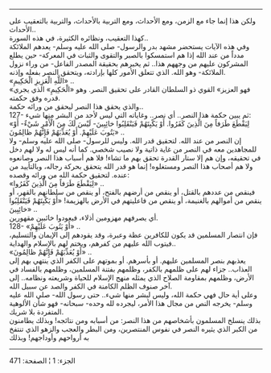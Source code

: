 ------------------------------------------------------------------------

ولكن هذا إنما جاء مع الزمن، ومع الأحداث، ومع التربية بالأحداث، والتربية
بالتعقيب على الأحداث..  
كهذا التعقيب، ونظائره الكثيرة، في هذه السورة..  
وفي هذه الآيات يستحضر مشهد بدر والرسول- صلى الله عليه وسلم- يعدهم
الملائكة مدداً من عند الله إذا هم استمسكوا بالصبر والتقوى والثبات في
المعركة- حين يطلع المشركون عليهم من وجههم هذا.. ثم يخبرهم بحقيقة المصدر
الفاعل- من وراء نزول الملائكة- وهو الله. الذي تتعلق الأمور كلها بإرادته،
ويتحقق النصر بفعله وإذنه.  
«اللَّهِ الْعَزِيزِ الْحَكِيمِ» ..  
«فهو العزيز» القوي ذو السلطان القادر على تحقيق النصر. وهو «الْحَكِيمِ» الذي
يجري قدره وفق حكمته.  
والذي يحقق هذا النصر ليحقق من ورائه حكمة..  
127- ثم يبين حكمة هذا النصر.. أي نصر.. وغاياته التي ليس لأحد من البشر
منها شيء:  
«لِيَقْطَعَ طَرَفاً مِنَ الَّذِينَ كَفَرُوا. أَوْ يَكْبِتَهُمْ فَيَنْقَلِبُوا خائِبِينَ- لَيْسَ لَكَ مِنَ الْأَمْرِ
شَيْءٌ- أَوْ يَتُوبَ عَلَيْهِمْ. أَوْ يُعَذِّبَهُمْ فَإِنَّهُمْ ظالِمُونَ» ..  
إن النصر من عند الله. لتحقيق قدر الله. وليس للرسول- صلى الله عليه وسلم-
ولا للمجاهدين معه في النصر من غاية ذاتية ولا نصيب شخصي. كما أنه ليس له
ولا لهم دخل في تحقيقه، وإن هم إلا ستار القدرة تحقق بهم ما تشاء! فلا هم
أسباب هذا النصر وصانعوه ولا هم أصحاب هذا النصر ومستغلوه! إنما هو قدر
الله يتحقق بحركة رجاله، وبالتأييد من عنده. لتحقيق حكمة الله من ورائه
وقصده:  
«لِيَقْطَعَ طَرَفاً مِنَ الَّذِينَ كَفَرُوا» ..  
فينقص من عددهم بالقتل، أو ينقص من أرضهم بالفتح، أو ينقص من سلطانهم
بالقهر، أو ينقص من أموالهم بالغنيمة، أو ينقص من فاعليتهم في الأرض
بالهزيمة! «أَوْ يَكْبِتَهُمْ فَيَنْقَلِبُوا خائِبِينَ» ..  
أي يصرفهم مهزومين أذلاء، فيعودوا خائبين مقهورين.  
128- «أَوْ يَتُوبَ عَلَيْهِمْ» ..  
فإن انتصار المسلمين قد يكون للكافرين عظة وعبرة، وقد يقودهم إلى الإيمان
والتسليم، فيتوب الله عليهم من كفرهم، ويختم لهم بالإسلام والهداية..  
«أَوْ يُعَذِّبَهُمْ فَإِنَّهُمْ ظالِمُونَ» ..  
يعذبهم بنصر المسلمين عليهم. أو بأسرهم. أو بموتهم على الكفر الذي ينتهي
بهم إلى العذاب.. جزاء لهم على ظلمهم بالكفر، وظلمهم بفتنة المسلمين،
وظلمهم بالفساد في الأرض، وظلمهم بمقاومة الصلاح الذي يمثله منهج الإسلام
للحياة وشريعته ونظامه.. إلى آخر صنوف الظلم الكامنة في الكفر والصد عن
سبيل الله.  
وعلى أية حال فهي حكمة الله، وليس لبشر منها شيء.. حتى رسول الله- صلى الله
عليه وسلم- يخرجه النص من مجال هذا الأمر، ليجرده لله وحده- سبحانه- فهو
شأن الألوهية المتفردة بلا شريك.  
بذلك ينسلخ المسلمون بأشخاصهم من هذا النصر: من أسبابه ومن نتائجه! وبذلك
يطامنون من الكبر الذي يثيره النصر في نفوس المنتصرين، ومن البطر والعجب
والزهو الذي تنتفخ به أرواحهم وأوداجهم! وبذلك

------------------------------------------------------------------------

الجزء: 1 ¦ الصفحة: 471
